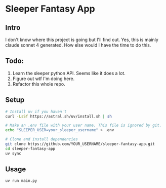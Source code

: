 # Sleeper Fantasy App

## Intro
I don't know where this project is going but I'll find out. 
Yes, this is mainly claude sonnet 4 generated. How else would I have the time to do this.

## Todo:
1. Learn the sleeper python API. Seems like it does a lot.
2. Figure out wtf I'm doing here.
3. Refactor this whole repo.

## Setup
```bash
# Install uv if you haven't
curl -LsSf https://astral.sh/uv/install.sh | sh

# Make an .env file with your user name. This file is ignored by git. 
echo "SLEEPER_USER=your_sleeper_username" > .env

# Clone and install dependencies
git clone https://github.com/YOUR_USERNAME/sleeper-fantasy-app.git
cd sleeper-fantasy-app
uv sync
```

## Usage
```bash
uv run main.py
```